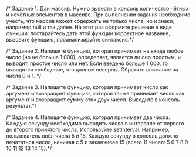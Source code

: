 /* Задание 1. Дан массив. Нужно вывести в консоль количество чётных и нечётных элементов в массиве.
При выполнении задания необходимо учесть, что массив может содержать не только числа, 
но и знаки, например null и так далее.
На этот раз оформите решение в виде функции: постарайтесь дать этой функции корректное название, 
вызовите функцию, проанализируйте синтаксис.*/


/* Задание 2. Напишите функцию, которая принимает на входе любое число (но не больше 1 000), определяет, является ли оно простым, 
и выводит, простое число или нет. Если введено больше 1 000, 
то выводится сообщение, что данные неверны. Обратите внимание на числа 0 и 1. */

/* Задание 3. Напишите функцию, которая принимает число как аргумент и возвращает функцию, 
которая также принимает число как аргумент и возвращает сумму этих двух чисел. 
Выведите в консоль результат.*/

/* Задание 4. Напишите функцию, которая принимает два числа. 
Каждую секунду необходимо выводить числа в интервале от первого до второго принятого числа. 
Используйте setInterval.
Например, пользователь ввёл числа 5 и 15. Каждую секунду в консоль должно печататься число, 
начиная с 5 и заканчивая 15 (всего 11 чисел: 5 6 7 8 9 10 11 12 13 14 15).*/
